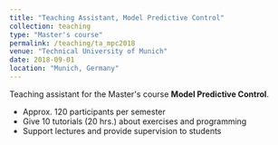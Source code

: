 ```yaml
---
title: "Teaching Assistant, Model Predictive Control"
collection: teaching
type: "Master's course"
permalink: /teaching/ta_mpc2018
venue: "Technical University of Munich"
date: 2018-09-01
location: "Munich, Germany"
---
```


Teaching assistant for the Master's course <b>Model Predictive Control</b>.

* Approx. 120 participants per semester
* Give 10 tutorials (20 hrs.) about exercises and programming
* Support lectures and provide supervision to students
